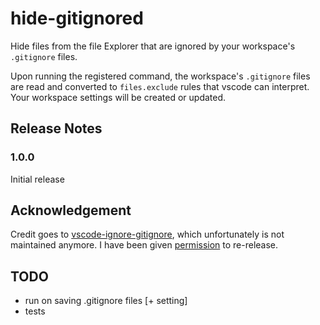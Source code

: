 # hide-gitignored

Hide files from the file Explorer that are ignored by your workspace's 
`.gitignore` files.

Upon running the registered command, the workspace's `.gitignore` files are
read and converted to `files.exclude` rules that vscode can interpret.
Your workspace settings will be created or updated.

## Release Notes

### 1.0.0

Initial release

## Acknowledgement

Credit goes to [vscode-ignore-gitignore](https://github.com/stubailo/vscode-ignore-gitignore),
which unfortunately is not maintained anymore. I have been given 
[permission](https://github.com/stubailo/vscode-ignore-gitignore/pull/7#issuecomment-343804588) to
re-release.

## TODO
* run on saving .gitignore files [+ setting]
* tests
